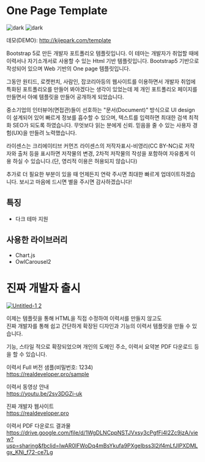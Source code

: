 # One Page Template

![dark](https://i.ibb.co/GH46HqQ/One-Page-Templat.png)
![dark](https://i.ibb.co/VvYYKPw/One-Page-Templat-dark.png)

데모(DEMO): http://kijepark.com/template

Bootstrap 5로 만든 개발자 포트폴리오 템플릿입니다.
이 테마는 개발자가 취업할 때에 이력서나 자기소개서로 사용할 수 있는 Html 기반 템플릿입니다. Bootstrap5 기반으로 작성되어 있으며 Web 기반의 One page 템플릿입니다. 

그동안 원티드, 로켓펀치, 사람인, 잡코리아등의 웹사이트를 이용하면서 개발자 취업에 특화된 포트폴리오를 만들어 봐야겠다는 생각이 있었는데 제 개인 포트폴리오 페이지를 만들면서 아예 템플릿을 만들어 공개하게 되었습니다. 

중소기업의 인터뷰어(면접관)들이 선호하는 "문서(Document)" 방식으로 UI design이 설계되어 있어 빠르게 정보를 흡수할 수 있으며, 텍스트를 입력하면 최대한 검색 최적화 SEO가 되도록 하였습니다. 무엇보다 읽는 분에게 신뢰. 믿음을 줄 수 있는 사용자 경험(UX)을 만들려 노력했습니다. 

라이센스는 크리에이티브 커먼즈 라이센스의 저작자표시-비영리(CC BY-NC)로 저작자와 출처 등을 표시하면 저작물의 변경, 2차적 저작물의 작성을 포함하여 자유롭게 이용 하실 수 있습니다.(단, 영리적 이용은 허용되지 않습니다) 

추가로 더 필요한 부분이 있을 때 언제든지 연락 주시면 최대한 빠르게 업데이트하겠습니다. 보시고 마음에 드시면 별을 주시면 감사하겠습니다!

## 특징
- 다크 테마 지원

## 사용한 라이브러리
- Chart.js
- OwlCarousel2

# 진짜 개발자 출시
[![Untitled-1 2](https://user-images.githubusercontent.com/28555252/126054305-eaaee49d-832c-4869-b684-fec6cb41a960.png)](https://realdeveloper.pro)

이제는 템플릿을 통해 HTML을 직접 수정하여 이력서를 만들지 않고도  
진짜 개발자를 통해 쉽고 간단하게 확장된 디자인과 기능의 이력서 템플릿을 만들 수 있습니다.

기능, 스타일 적으로 확장되었으며 개인의 도메인 주소, 이력서 요약본 PDF 다운로드 등을
할 수 있습니다.

이력서 Full 버전 샘플(비밀번호: 1234)  
<https://realdeveloper.pro/sample>

이력서 동영상 안내  
<https://youtu.be/2sv3DGZi-uk>

진짜 개발자 웹사이트  
<https://realdeveloper.pro>

이력서 PDF 다운로드 결과물  
<https://drive.google.com/file/d/1WgDLNCppNSTJVxsy3cPgfFi4l2Zc9jzA/view?usp=sharing&fbclid=IwAR0IFWoDq4mBsYkufa9PXgeIbss3l2jf4mLfJIPXDMLgx_KNi_f72-ce7Lg>
